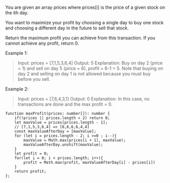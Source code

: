 You are given an array prices where prices[i] is the price of a given stock on the ith day.

You want to maximize your profit by choosing a single day to buy one stock and choosing a different day in the future to sell that stock.

Return the maximum profit you can achieve from this transaction. If you cannot achieve any profit, return 0.

Example 1:

> Input: prices = [7,1,5,3,6,4]
> Output: 5
> Explanation: Buy on day 2 (price = 1) and sell on day 5 (price = 6), profit = 6-1 = 5.
> Note that buying on day 2 and selling on day 1 is not allowed because you must buy before you sell.

Example 2:

> Input: prices = [7,6,4,3,1]
> Output: 0
> Explanation: In this case, no transactions are done and the max profit = 0.

```
function maxProfit(prices: number[]): number {
    if(!prices || prices.length < 2) return 0;
    let maxValue = prices[prices.length - 1];
    // [7,1,5,3,6,4] => [6,6,6,6,4,4]
    const maxValueAfterDay = [maxValue];
    for (let i = prices.length - 2; i >=0 ; i--){
        maxValue = Math.max(prices[i + 1], maxValue);
        maxValueAfterDay.unshift(maxValue);
    }
    let profit = 0;
    for(let i = 0; i < prices.length; i++){
        profit = Math.max(profit, maxValueAfterDay[i] - prices[i])
    }
    return profit;
};
```

